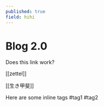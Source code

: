 ```yaml
---
published: true
field: hihi
---
```


# Blog 2.0

Does this link work?

[[zettel]]

[[生き甲斐]]

Here are some inline tags #tag1 #tag2